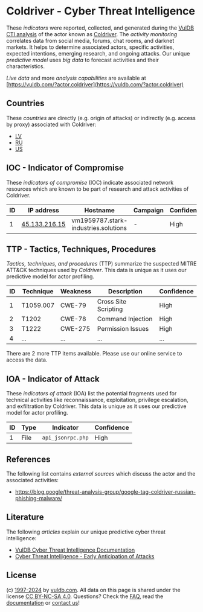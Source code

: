 # Coldriver - Cyber Threat Intelligence

These _indicators_ were reported, collected, and generated during the [VulDB CTI analysis](https://vuldb.com/?kb.cti) of the actor known as [Coldriver](https://vuldb.com/?actor.coldriver). The _activity monitoring_ correlates data from social media, forums, chat rooms, and darknet markets. It helps to determine associated actors, specific activities, expected intentions, emerging research, and ongoing attacks. Our unique _predictive model_ uses _big data_ to forecast activities and their characteristics.

_Live data_ and more _analysis capabilities_ are available at [https://vuldb.com/?actor.coldriver](https://vuldb.com/?actor.coldriver)

## Countries

These _countries_ are directly (e.g. origin of attacks) or indirectly (e.g. access by proxy) associated with Coldriver:

* [LV](https://vuldb.com/?country.lv)
* [RU](https://vuldb.com/?country.ru)
* [US](https://vuldb.com/?country.us)

## IOC - Indicator of Compromise

These _indicators of compromise_ (IOC) indicate associated network resources which are known to be part of research and attack activities of Coldriver.

ID | IP address | Hostname | Campaign | Confidence
-- | ---------- | -------- | -------- | ----------
1 | [45.133.216.15](https://vuldb.com/?ip.45.133.216.15) | vm1959787.stark-industries.solutions | - | High

## TTP - Tactics, Techniques, Procedures

_Tactics, techniques, and procedures_ (TTP) summarize the suspected MITRE ATT&CK techniques used by _Coldriver_. This data is unique as it uses our predictive model for actor profiling.

ID | Technique | Weakness | Description | Confidence
-- | --------- | -------- | ----------- | ----------
1 | T1059.007 | CWE-79 | Cross Site Scripting | High
2 | T1202 | CWE-78 | Command Injection | High
3 | T1222 | CWE-275 | Permission Issues | High
4 | ... | ... | ... | ...

There are 2 more TTP items available. Please use our online service to access the data.

## IOA - Indicator of Attack

These _indicators of attack_ (IOA) list the potential fragments used for technical activities like reconnaissance, exploitation, privilege escalation, and exfiltration by Coldriver. This data is unique as it uses our predictive model for actor profiling.

ID | Type | Indicator | Confidence
-- | ---- | --------- | ----------
1 | File | `api_jsonrpc.php` | High

## References

The following list contains _external sources_ which discuss the actor and the associated activities:

* https://blog.google/threat-analysis-group/google-tag-coldriver-russian-phishing-malware/

## Literature

The following _articles_ explain our unique predictive cyber threat intelligence:

* [VulDB Cyber Threat Intelligence Documentation](https://vuldb.com/?kb.cti)
* [Cyber Threat Intelligence - Early Anticipation of Attacks](https://www.scip.ch/en/?labs.20201022)

## License

(c) [1997-2024](https://vuldb.com/?kb.changelog) by [vuldb.com](https://vuldb.com/?kb.about). All data on this page is shared under the license [CC BY-NC-SA 4.0](https://creativecommons.org/licenses/by-nc-sa/4.0/). Questions? Check the [FAQ](https://vuldb.com/?kb.faq), read the [documentation](https://vuldb.com/?kb) or [contact us](https://vuldb.com/?contact)!

